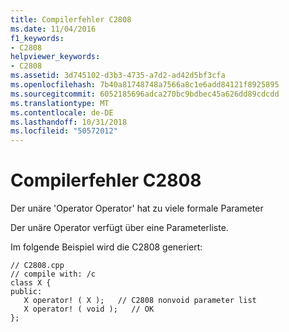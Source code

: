 ```yaml
---
title: Compilerfehler C2808
ms.date: 11/04/2016
f1_keywords:
- C2808
helpviewer_keywords:
- C2808
ms.assetid: 3d745102-d3b3-4735-a7d2-ad42d5bf3cfa
ms.openlocfilehash: 7b40a81748748a7566a8c1e6add84121f8925895
ms.sourcegitcommit: 6052185696adca270bc9bdbec45a626dd89cdcdd
ms.translationtype: MT
ms.contentlocale: de-DE
ms.lasthandoff: 10/31/2018
ms.locfileid: "50572012"
---
```

# <a name="compiler-error-c2808"></a>Compilerfehler C2808

Der unäre 'Operator Operator' hat zu viele formale Parameter

Der unäre Operator verfügt über eine Parameterliste.

Im folgende Beispiel wird die C2808 generiert:

```
// C2808.cpp
// compile with: /c
class X {
public:
   X operator! ( X );   // C2808 nonvoid parameter list
   X operator! ( void );   // OK
};

```